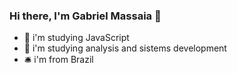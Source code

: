 ### Hi there, I'm Gabriel Massaia 👋
- 🔭 i'm studying JavaScript
- 🌱 i'm studying analysis and sistems development
- 🛎️ i'm from Brazil

